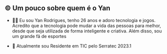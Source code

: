 ## ©️ Um pouco sobre quem é o Yan


- 👨‍💻 Eu sou Yan Rodrigues, tenho 26 anos e adoro tecnologia e jogos. Acredito que a tecnologia pode mudar a vida das pessoas para melhor, desde que seja utilizada de forma inteligente e criativa. Além disso, sou um grande fã de esportes

- 📖 Atualmente sou Residente em TIC pelo Serratec 2023.1



